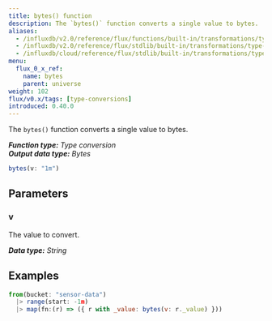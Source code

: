 ```yaml
---
title: bytes() function
description: The `bytes()` function converts a single value to bytes.
aliases:
  - /influxdb/v2.0/reference/flux/functions/built-in/transformations/type-conversions/bytes/
  - /influxdb/v2.0/reference/flux/stdlib/built-in/transformations/type-conversions/bytes/
  - /influxdb/cloud/reference/flux/stdlib/built-in/transformations/type-conversions/bytes/
menu:
  flux_0_x_ref:
    name: bytes
    parent: universe
weight: 102
flux/v0.x/tags: [type-conversions]
introduced: 0.40.0
---
```


The `bytes()` function converts a single value to bytes.

_**Function type:** Type conversion_  
_**Output data type:** Bytes_

```js
bytes(v: "1m")
```

## Parameters

### v
The value to convert.

_**Data type:** String_

## Examples
```js
from(bucket: "sensor-data")
  |> range(start: -1m)
  |> map(fn:(r) => ({ r with _value: bytes(v: r._value) }))
```
